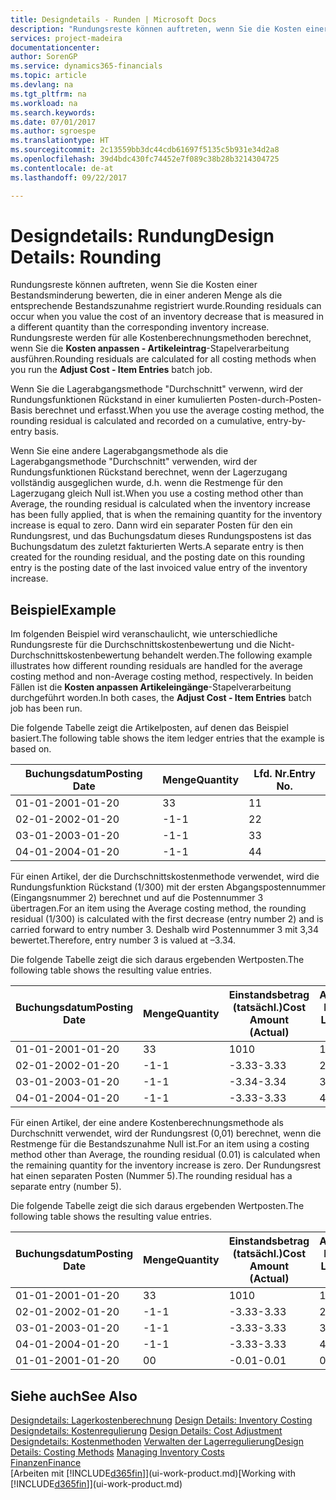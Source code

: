 ```yaml
---
title: Designdetails - Runden | Microsoft Docs
description: "Rundungsreste können auftreten, wenn Sie die Kosten einer Bestandsminderung bewerten, die in einer anderen Menge als die entsprechende Bestandszunahme registriert wurde. Rundungsreste werden für alle Kostenberechnungsmethoden berechnet, wenn Sie die **Kosten anpassen - Artikeleintrag** -Stapelverarbeitung ausführen."
services: project-madeira
documentationcenter: 
author: SorenGP
ms.service: dynamics365-financials
ms.topic: article
ms.devlang: na
ms.tgt_pltfrm: na
ms.workload: na
ms.search.keywords: 
ms.date: 07/01/2017
ms.author: sgroespe
ms.translationtype: HT
ms.sourcegitcommit: 2c13559bb3dc44cdb61697f5135c5b931e34d2a8
ms.openlocfilehash: 39d4bdc430fc74452e7f089c38b28b3214304725
ms.contentlocale: de-at
ms.lasthandoff: 09/22/2017

---
```

# <a name="design-details-rounding"></a><span data-ttu-id="35e54-104">Designdetails: Rundung</span><span class="sxs-lookup"><span data-stu-id="35e54-104">Design Details: Rounding</span></span>
<span data-ttu-id="35e54-105">Rundungsreste können auftreten, wenn Sie die Kosten einer Bestandsminderung bewerten, die in einer anderen Menge als die entsprechende Bestandszunahme registriert wurde.</span><span class="sxs-lookup"><span data-stu-id="35e54-105">Rounding residuals can occur when you value the cost of an inventory decrease that is measured in a different quantity than the corresponding inventory increase.</span></span> <span data-ttu-id="35e54-106">Rundungsreste werden für alle Kostenberechnungsmethoden berechnet, wenn Sie die **Kosten anpassen - Artikeleintrag**-Stapelverarbeitung ausführen.</span><span class="sxs-lookup"><span data-stu-id="35e54-106">Rounding residuals are calculated for all costing methods when you run the **Adjust Cost - Item Entries** batch job.</span></span>  

 <span data-ttu-id="35e54-107">Wenn Sie die Lagerabgangsmethode "Durchschnitt" verwenn, wird der Rundungsfunktionen Rückstand in einer kumulierten Posten-durch-Posten-Basis berechnet und erfasst.</span><span class="sxs-lookup"><span data-stu-id="35e54-107">When you use the average costing method, the rounding residual is calculated and recorded on a cumulative, entry-by-entry basis.</span></span>  

 <span data-ttu-id="35e54-108">Wenn Sie eine andere Lagerabgangsmethode als die Lagerabgangsmethode "Durchschnitt" verwenden, wird der Rundungsfunktionen Rückstand berechnet, wenn der Lagerzugang vollständig ausgeglichen wurde, d.h. wenn die Restmenge für den Lagerzugang gleich Null ist.</span><span class="sxs-lookup"><span data-stu-id="35e54-108">When you use a costing method other than Average, the rounding residual is calculated when the inventory increase has been fully applied, that is when the remaining quantity for the inventory increase is equal to zero.</span></span> <span data-ttu-id="35e54-109">Dann wird ein separater Posten für den ein Rundungsrest, und das Buchungsdatum dieses Rundungspostens ist das Buchungsdatum des zuletzt fakturierten Werts.</span><span class="sxs-lookup"><span data-stu-id="35e54-109">A separate entry is then created for the rounding residual, and the posting date on this rounding entry is the posting date of the last invoiced value entry of the inventory increase.</span></span>  

## <a name="example"></a><span data-ttu-id="35e54-110">Beispiel</span><span class="sxs-lookup"><span data-stu-id="35e54-110">Example</span></span>  
 <span data-ttu-id="35e54-111">Im folgenden Beispiel wird veranschaulicht, wie unterschiedliche Rundungsreste für die Durchschnittskostenbewertung und die Nicht-Durchschnittskostenbewertung behandelt werden.</span><span class="sxs-lookup"><span data-stu-id="35e54-111">The following example illustrates how different rounding residuals are handled for the average costing method and non-Average costing method, respectively.</span></span> <span data-ttu-id="35e54-112">In beiden Fällen ist die **Kosten anpassen Artikeleingänge**-Stapelverarbeitung durchgeführt worden.</span><span class="sxs-lookup"><span data-stu-id="35e54-112">In both cases, the **Adjust Cost - Item Entries** batch job has been run.</span></span>  

 <span data-ttu-id="35e54-113">Die folgende Tabelle zeigt die Artikelposten, auf denen das Beispiel basiert.</span><span class="sxs-lookup"><span data-stu-id="35e54-113">The following table shows the item ledger entries that the example is based on.</span></span>  

|<span data-ttu-id="35e54-114">Buchungsdatum</span><span class="sxs-lookup"><span data-stu-id="35e54-114">Posting Date</span></span>|<span data-ttu-id="35e54-115">Menge</span><span class="sxs-lookup"><span data-stu-id="35e54-115">Quantity</span></span>|<span data-ttu-id="35e54-116">Lfd. Nr.</span><span class="sxs-lookup"><span data-stu-id="35e54-116">Entry No.</span></span>|  
|------------------|--------------|---------------|  
|<span data-ttu-id="35e54-117">01-01-20</span><span class="sxs-lookup"><span data-stu-id="35e54-117">01-01-20</span></span>|<span data-ttu-id="35e54-118">3</span><span class="sxs-lookup"><span data-stu-id="35e54-118">3</span></span>|<span data-ttu-id="35e54-119">1</span><span class="sxs-lookup"><span data-stu-id="35e54-119">1</span></span>|  
|<span data-ttu-id="35e54-120">02-01-20</span><span class="sxs-lookup"><span data-stu-id="35e54-120">02-01-20</span></span>|<span data-ttu-id="35e54-121">-1</span><span class="sxs-lookup"><span data-stu-id="35e54-121">-1</span></span>|<span data-ttu-id="35e54-122">2</span><span class="sxs-lookup"><span data-stu-id="35e54-122">2</span></span>|  
|<span data-ttu-id="35e54-123">03-01-20</span><span class="sxs-lookup"><span data-stu-id="35e54-123">03-01-20</span></span>|<span data-ttu-id="35e54-124">-1</span><span class="sxs-lookup"><span data-stu-id="35e54-124">-1</span></span>|<span data-ttu-id="35e54-125">3</span><span class="sxs-lookup"><span data-stu-id="35e54-125">3</span></span>|  
|<span data-ttu-id="35e54-126">04-01-20</span><span class="sxs-lookup"><span data-stu-id="35e54-126">04-01-20</span></span>|<span data-ttu-id="35e54-127">-1</span><span class="sxs-lookup"><span data-stu-id="35e54-127">-1</span></span>|<span data-ttu-id="35e54-128">4</span><span class="sxs-lookup"><span data-stu-id="35e54-128">4</span></span>|  

 <span data-ttu-id="35e54-129">Für einen Artikel, der die Durchschnittskostenmethode verwendet, wird die Rundungsfunktion Rückstand (1/300) mit der ersten Abgangspostennummer (Eingangsnummer 2) berechnet und auf die Postennummer 3 übertragen.</span><span class="sxs-lookup"><span data-stu-id="35e54-129">For an item using the Average costing method, the rounding residual (1/300) is calculated with the first decrease (entry number 2) and is carried forward to entry number 3.</span></span> <span data-ttu-id="35e54-130">Deshalb wird Postennummer 3 mit  3,34 bewertet.</span><span class="sxs-lookup"><span data-stu-id="35e54-130">Therefore, entry number 3 is valued at –3.34.</span></span>  

 <span data-ttu-id="35e54-131">Die folgende Tabelle zeigt die sich daraus ergebenden Wertposten.</span><span class="sxs-lookup"><span data-stu-id="35e54-131">The following table shows the resulting value entries.</span></span>  

|<span data-ttu-id="35e54-132">Buchungsdatum</span><span class="sxs-lookup"><span data-stu-id="35e54-132">Posting Date</span></span>|<span data-ttu-id="35e54-133">Menge</span><span class="sxs-lookup"><span data-stu-id="35e54-133">Quantity</span></span>|<span data-ttu-id="35e54-134">Einstandsbetrag (tatsächl.)</span><span class="sxs-lookup"><span data-stu-id="35e54-134">Cost Amount (Actual)</span></span>|<span data-ttu-id="35e54-135">Artikelposten Lfd. Nr.</span><span class="sxs-lookup"><span data-stu-id="35e54-135">Item Ledger Entry No.</span></span>|<span data-ttu-id="35e54-136">Lfd. Nr.</span><span class="sxs-lookup"><span data-stu-id="35e54-136">Entry No.</span></span>|  
|------------------|--------------|----------------------------|---------------------------|---------------|  
|<span data-ttu-id="35e54-137">01-01-20</span><span class="sxs-lookup"><span data-stu-id="35e54-137">01-01-20</span></span>|<span data-ttu-id="35e54-138">3</span><span class="sxs-lookup"><span data-stu-id="35e54-138">3</span></span>|<span data-ttu-id="35e54-139">10</span><span class="sxs-lookup"><span data-stu-id="35e54-139">10</span></span>|<span data-ttu-id="35e54-140">1</span><span class="sxs-lookup"><span data-stu-id="35e54-140">1</span></span>|<span data-ttu-id="35e54-141">1</span><span class="sxs-lookup"><span data-stu-id="35e54-141">1</span></span>|  
|<span data-ttu-id="35e54-142">02-01-20</span><span class="sxs-lookup"><span data-stu-id="35e54-142">02-01-20</span></span>|<span data-ttu-id="35e54-143">-1</span><span class="sxs-lookup"><span data-stu-id="35e54-143">-1</span></span>|<span data-ttu-id="35e54-144">-3.33</span><span class="sxs-lookup"><span data-stu-id="35e54-144">-3.33</span></span>|<span data-ttu-id="35e54-145">2</span><span class="sxs-lookup"><span data-stu-id="35e54-145">2</span></span>|<span data-ttu-id="35e54-146">2</span><span class="sxs-lookup"><span data-stu-id="35e54-146">2</span></span>|  
|<span data-ttu-id="35e54-147">03-01-20</span><span class="sxs-lookup"><span data-stu-id="35e54-147">03-01-20</span></span>|<span data-ttu-id="35e54-148">-1</span><span class="sxs-lookup"><span data-stu-id="35e54-148">-1</span></span>|<span data-ttu-id="35e54-149">-3.34</span><span class="sxs-lookup"><span data-stu-id="35e54-149">-3.34</span></span>|<span data-ttu-id="35e54-150">3</span><span class="sxs-lookup"><span data-stu-id="35e54-150">3</span></span>|<span data-ttu-id="35e54-151">3</span><span class="sxs-lookup"><span data-stu-id="35e54-151">3</span></span>|  
|<span data-ttu-id="35e54-152">04-01-20</span><span class="sxs-lookup"><span data-stu-id="35e54-152">04-01-20</span></span>|<span data-ttu-id="35e54-153">-1</span><span class="sxs-lookup"><span data-stu-id="35e54-153">-1</span></span>|<span data-ttu-id="35e54-154">-3.33</span><span class="sxs-lookup"><span data-stu-id="35e54-154">-3.33</span></span>|<span data-ttu-id="35e54-155">4</span><span class="sxs-lookup"><span data-stu-id="35e54-155">4</span></span>|<span data-ttu-id="35e54-156">4</span><span class="sxs-lookup"><span data-stu-id="35e54-156">4</span></span>|  

 <span data-ttu-id="35e54-157">Für einen Artikel, der eine andere Kostenberechnungsmethode als Durchschnitt verwendet, wird der Rundungsrest (0,01) berechnet, wenn die Restmenge für die Bestandszunahme Null ist.</span><span class="sxs-lookup"><span data-stu-id="35e54-157">For an item using a costing method other than Average, the rounding residual (0.01) is calculated when the remaining quantity for the inventory increase is zero.</span></span> <span data-ttu-id="35e54-158">Der Rundungsrest hat einen separaten Posten (Nummer 5).</span><span class="sxs-lookup"><span data-stu-id="35e54-158">The rounding residual has a separate entry (number 5).</span></span>  

 <span data-ttu-id="35e54-159">Die folgende Tabelle zeigt die sich daraus ergebenden Wertposten.</span><span class="sxs-lookup"><span data-stu-id="35e54-159">The following table shows the resulting value entries.</span></span>  

|<span data-ttu-id="35e54-160">Buchungsdatum</span><span class="sxs-lookup"><span data-stu-id="35e54-160">Posting Date</span></span>|<span data-ttu-id="35e54-161">Menge</span><span class="sxs-lookup"><span data-stu-id="35e54-161">Quantity</span></span>|<span data-ttu-id="35e54-162">Einstandsbetrag (tatsächl.)</span><span class="sxs-lookup"><span data-stu-id="35e54-162">Cost Amount (Actual)</span></span>|<span data-ttu-id="35e54-163">Artikelposten Lfd. Nr.</span><span class="sxs-lookup"><span data-stu-id="35e54-163">Item Ledger Entry No.</span></span>|<span data-ttu-id="35e54-164">Lfd. Nr.</span><span class="sxs-lookup"><span data-stu-id="35e54-164">Entry No.</span></span>|  
|------------------|--------------|----------------------------|---------------------------|---------------|  
|<span data-ttu-id="35e54-165">01-01-20</span><span class="sxs-lookup"><span data-stu-id="35e54-165">01-01-20</span></span>|<span data-ttu-id="35e54-166">3</span><span class="sxs-lookup"><span data-stu-id="35e54-166">3</span></span>|<span data-ttu-id="35e54-167">10</span><span class="sxs-lookup"><span data-stu-id="35e54-167">10</span></span>|<span data-ttu-id="35e54-168">1</span><span class="sxs-lookup"><span data-stu-id="35e54-168">1</span></span>|<span data-ttu-id="35e54-169">1</span><span class="sxs-lookup"><span data-stu-id="35e54-169">1</span></span>|  
|<span data-ttu-id="35e54-170">02-01-20</span><span class="sxs-lookup"><span data-stu-id="35e54-170">02-01-20</span></span>|<span data-ttu-id="35e54-171">-1</span><span class="sxs-lookup"><span data-stu-id="35e54-171">-1</span></span>|<span data-ttu-id="35e54-172">-3.33</span><span class="sxs-lookup"><span data-stu-id="35e54-172">-3.33</span></span>|<span data-ttu-id="35e54-173">2</span><span class="sxs-lookup"><span data-stu-id="35e54-173">2</span></span>|<span data-ttu-id="35e54-174">2</span><span class="sxs-lookup"><span data-stu-id="35e54-174">2</span></span>|  
|<span data-ttu-id="35e54-175">03-01-20</span><span class="sxs-lookup"><span data-stu-id="35e54-175">03-01-20</span></span>|<span data-ttu-id="35e54-176">-1</span><span class="sxs-lookup"><span data-stu-id="35e54-176">-1</span></span>|<span data-ttu-id="35e54-177">-3.33</span><span class="sxs-lookup"><span data-stu-id="35e54-177">-3.33</span></span>|<span data-ttu-id="35e54-178">3</span><span class="sxs-lookup"><span data-stu-id="35e54-178">3</span></span>|<span data-ttu-id="35e54-179">3</span><span class="sxs-lookup"><span data-stu-id="35e54-179">3</span></span>|  
|<span data-ttu-id="35e54-180">04-01-20</span><span class="sxs-lookup"><span data-stu-id="35e54-180">04-01-20</span></span>|<span data-ttu-id="35e54-181">-1</span><span class="sxs-lookup"><span data-stu-id="35e54-181">-1</span></span>|<span data-ttu-id="35e54-182">-3.33</span><span class="sxs-lookup"><span data-stu-id="35e54-182">-3.33</span></span>|<span data-ttu-id="35e54-183">4</span><span class="sxs-lookup"><span data-stu-id="35e54-183">4</span></span>|<span data-ttu-id="35e54-184">4</span><span class="sxs-lookup"><span data-stu-id="35e54-184">4</span></span>|  
|<span data-ttu-id="35e54-185">01-01-20</span><span class="sxs-lookup"><span data-stu-id="35e54-185">01-01-20</span></span>|<span data-ttu-id="35e54-186">0</span><span class="sxs-lookup"><span data-stu-id="35e54-186">0</span></span>|<span data-ttu-id="35e54-187">-0.01</span><span class="sxs-lookup"><span data-stu-id="35e54-187">-0.01</span></span>|<span data-ttu-id="35e54-188">0</span><span class="sxs-lookup"><span data-stu-id="35e54-188">1</span></span>|<span data-ttu-id="35e54-189">5</span><span class="sxs-lookup"><span data-stu-id="35e54-189">5</span></span>|  

## <a name="see-also"></a><span data-ttu-id="35e54-190">Siehe auch</span><span class="sxs-lookup"><span data-stu-id="35e54-190">See Also</span></span>  
 <span data-ttu-id="35e54-191">[Designdetails: Lagerkostenberechnung](design-details-inventory-costing.md) </span><span class="sxs-lookup"><span data-stu-id="35e54-191">[Design Details: Inventory Costing](design-details-inventory-costing.md) </span></span>  
 <span data-ttu-id="35e54-192">[Designdetails: Kostenregulierung](design-details-cost-adjustment.md) </span><span class="sxs-lookup"><span data-stu-id="35e54-192">[Design Details: Cost Adjustment](design-details-cost-adjustment.md) </span></span>  
 <span data-ttu-id="35e54-193">[Designdetails: Kostenmethoden](design-details-costing-methods.md) [Verwalten der Lagerregulierung](finance-manage-inventory-costs.md)</span><span class="sxs-lookup"><span data-stu-id="35e54-193">[Design Details: Costing Methods](design-details-costing-methods.md) [Managing Inventory Costs](finance-manage-inventory-costs.md)</span></span>  
 [<span data-ttu-id="35e54-194">Finanzen</span><span class="sxs-lookup"><span data-stu-id="35e54-194">Finance</span></span>](finance.md)  
 <span data-ttu-id="35e54-195">[Arbeiten mit [!INCLUDE[d365fin](includes/d365fin_md.md)]](ui-work-product.md)</span><span class="sxs-lookup"><span data-stu-id="35e54-195">[Working with [!INCLUDE[d365fin](includes/d365fin_md.md)]](ui-work-product.md)</span></span>

